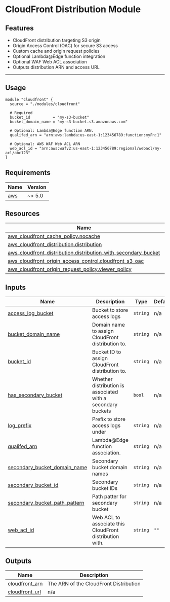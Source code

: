 # CloudFront Distribution Module

## Features

- CloudFront distribution targeting S3 origin
- Origin Access Control (OAC) for secure S3 access
- Custom cache and origin request policies
- Optional Lambda@Edge function integration
- Optional WAF Web ACL association
- Outputs distribution ARN and access URL

---

## Usage

```hcl
module "cloudfront" {
  source = "./modules/cloudfront"

  # Required
  bucket_id          = "my-s3-bucket"
  bucket_domain_name = "my-s3-bucket.s3.amazonaws.com"

  # Optional: Lambda@Edge function ARN.
  qualifed_arn = "arn:aws:lambda:us-east-1:123456789:function:myFn:1"

  # Optional: AWS WAF Web ACL ARN
  web_acl_id = "arn:aws:wafv2:us-east-1:123456789:regional/webacl/my-acl/abc123"
}

```

<!-- BEGIN_TF_DOCS -->
## Requirements

| Name | Version |
|------|---------|
| <a name="requirement_aws"></a> [aws](#requirement\_aws) | ~> 5.0 |
## Resources

| Name | Type |
|------|------|
| [aws_cloudfront_cache_policy.nocache](https://registry.terraform.io/providers/hashicorp/aws/latest/docs/resources/cloudfront_cache_policy) | resource |
| [aws_cloudfront_distribution.distribution](https://registry.terraform.io/providers/hashicorp/aws/latest/docs/resources/cloudfront_distribution) | resource |
| [aws_cloudfront_distribution.distribution_with_secondary_bucket](https://registry.terraform.io/providers/hashicorp/aws/latest/docs/resources/cloudfront_distribution) | resource |
| [aws_cloudfront_origin_access_control.cloudfront_s3_oac](https://registry.terraform.io/providers/hashicorp/aws/latest/docs/resources/cloudfront_origin_access_control) | resource |
| [aws_cloudfront_origin_request_policy.viewer_policy](https://registry.terraform.io/providers/hashicorp/aws/latest/docs/resources/cloudfront_origin_request_policy) | resource |
## Inputs

| Name | Description | Type | Default | Required |
|------|-------------|------|---------|:--------:|
| <a name="input_access_log_bucket"></a> [access\_log\_bucket](#input\_access\_log\_bucket) | Bucket to store access logs | `string` | n/a | yes |
| <a name="input_bucket_domain_name"></a> [bucket\_domain\_name](#input\_bucket\_domain\_name) | Domain name to assign CloudFront distribution to. | `string` | n/a | yes |
| <a name="input_bucket_id"></a> [bucket\_id](#input\_bucket\_id) | Bucket ID to assign CloudFront distribution to. | `string` | n/a | yes |
| <a name="input_has_secondary_bucket"></a> [has\_secondary\_bucket](#input\_has\_secondary\_bucket) | Whether distribution is associated with a secondary buckets | `bool` | n/a | yes |
| <a name="input_log_prefix"></a> [log\_prefix](#input\_log\_prefix) | Prefix to store access logs under | `string` | n/a | yes |
| <a name="input_qualifed_arn"></a> [qualifed\_arn](#input\_qualifed\_arn) | Lambda@Edge function association. | `string` | n/a | yes |
| <a name="input_secondary_bucket_domain_name"></a> [secondary\_bucket\_domain\_name](#input\_secondary\_bucket\_domain\_name) | Secondary bucket domain names | `string` | n/a | yes |
| <a name="input_secondary_bucket_id"></a> [secondary\_bucket\_id](#input\_secondary\_bucket\_id) | Secondary bucket IDs | `string` | n/a | yes |
| <a name="input_secondary_bucket_path_pattern"></a> [secondary\_bucket\_path\_pattern](#input\_secondary\_bucket\_path\_pattern) | Path patter for secondary bucket | `string` | n/a | yes |
| <a name="input_web_acl_id"></a> [web\_acl\_id](#input\_web\_acl\_id) | Web ACL to associate this CloudFront distribution with. | `string` | `""` | no |
## Outputs

| Name | Description |
|------|-------------|
| <a name="output_cloudfront_arn"></a> [cloudfront\_arn](#output\_cloudfront\_arn) | The ARN of the CloudFront Distribution |
| <a name="output_cloudfront_url"></a> [cloudfront\_url](#output\_cloudfront\_url) | n/a |
<!-- END_TF_DOCS -->
